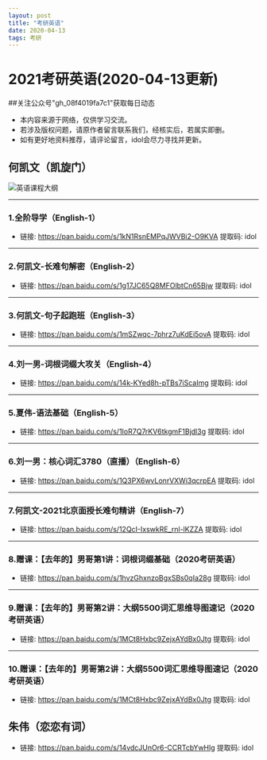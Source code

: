 ```yaml
---
layout: post
title: "考研英语"
date: 2020-04-13
tags: 考研  
---
```

# 2021考研英语(2020-04-13更新)
##关注公众号"gh_08f4019fa7c1"获取每日动态

* 本内容来源于网络，仅供学习交流。
* 若涉及版权问题，请原作者留言联系我们，经核实后，若属实即删。
* 如有更好地资料推荐，请评论留言，idol会尽力寻找并更新。

## 何凯文（凯旋门）
![英语课程大纲](https://note.youdao.com/yws/api/personal/file/C696751D64D947D1BFD11B3F5F81C039?method=download&shareKey=32add48406abdd3d3ff8aa602c3266f9)

----------

###  1.全阶导学（English-1）
- 链接: https://pan.baidu.com/s/1kN1RsnEMPqJWVBi2-O9KVA 提取码: idol

----------

### 2.何凯文-长难句解密（English-2）
- 链接: https://pan.baidu.com/s/1g17JC65Q8MFOlbtCn65Bjw 提取码: idol

----------

### 3.何凯文-句子起跑班（English-3）
- 链接: https://pan.baidu.com/s/1mSZwqc-7phrz7uKdEi5ovA 提取码: idol

----------

### 4.刘一男-词根词缀大攻关（English-4）
- 链接: https://pan.baidu.com/s/14k-KYed8h-pTBs7iScaImg 提取码: idol

----------

### 5.夏伟-语法基础（English-5）

- 链接: https://pan.baidu.com/s/1IoR7Q7rKV6tkgmF1Bjdl3g 提取码: idol

----------
### 6.刘一男：核心词汇3780（直播）（English-6）

- 链接: https://pan.baidu.com/s/1Q3PX6wvLonrVXWi3qcrpEA 提取码: idol

----------
### 7.何凯文-2021北京面授长难句精讲（English-7）

- 链接: https://pan.baidu.com/s/12QcI-IxswkRE_rnl-lKZZA 提取码: idol

----------


### 8.赠课：【去年的】男哥第1讲：词根词缀基础（2020考研英语）

- 链接: https://pan.baidu.com/s/1hvzGhxnzoBgxSBs0qIa28g 提取码: idol

----------

### 9.赠课：【去年的】男哥第2讲：大纲5500词汇思维导图速记（2020考研英语）

- 链接: https://pan.baidu.com/s/1MCt8Hxbc9ZejxAYdBx0Jtg 提取码: idol

----------
### 10.赠课：【去年的】男哥第2讲：大纲5500词汇思维导图速记（2020考研英语）

- 链接: https://pan.baidu.com/s/1MCt8Hxbc9ZejxAYdBx0Jtg 提取码: idol

## 朱伟（恋恋有词）

- 链接: https://pan.baidu.com/s/14vdcJUnOr6-CCRTcbYwHlg 提取码: idol
